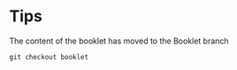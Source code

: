 # Tips

The content of the booklet has moved to the Booklet branch

```shell
git checkout booklet
```
